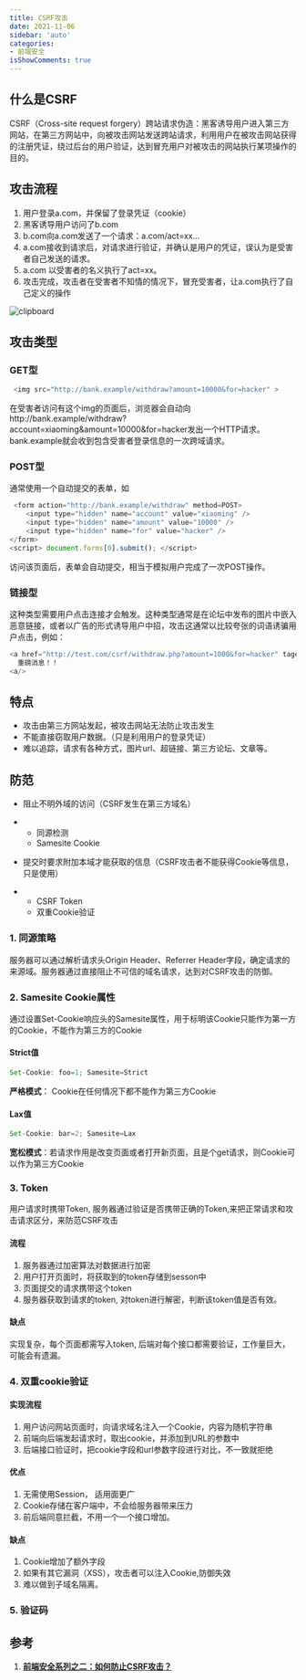 ```yaml
---
title: CSRF攻击
date: 2021-11-06
sidebar: 'auto'
categories:
- 前端安全
isShowComments: true
---
```




## 什么是CSRF

CSRF（Cross-site request forgery）跨站请求伪造：黑客诱导用户进入第三方网站，在第三方网站中，向被攻击网站发送跨站请求，利用用户在被攻击网站获得的注册凭证，绕过后台的用户验证，达到冒充用户对被攻击的网站执行某项操作的目的。

## 攻击流程

1.   用户登录a.com，并保留了登录凭证（cookie）
2.   黑客诱导用户访问了b.com
3.   b.com向a.com发送了一个请求：a.com/act=xx...
4.   a.com接收到请求后，对请求进行验证，并确认是用户的凭证，误认为是受害者自己发送的请求。
5.   a.com 以受害者的名义执行了act=xx。
6.   攻击完成，攻击者在受害者不知情的情况下，冒充受害者，让a.com执行了自己定义的操作

![clipboard](https://gitee.com/ljcdzh/my_pic/raw/master/img/202111060947818.png)



## 攻击类型

### GET型

```js
 <img src="http://bank.example/withdraw?amount=10000&for=hacker" > 
```

在受害者访问有这个img的页面后，浏览器会自动向http://bank.example/withdraw?account=xiaoming&amount=10000&for=hacker发出一个HTTP请求。bank.example就会收到包含受害者登录信息的一次跨域请求。

### POST型

通常使用一个自动提交的表单，如

```js
 <form action="http://bank.example/withdraw" method=POST>
    <input type="hidden" name="account" value="xiaoming" />
    <input type="hidden" name="amount" value="10000" />
    <input type="hidden" name="for" value="hacker" />
</form>
<script> document.forms[0].submit(); </script> 
```

访问该页面后，表单会自动提交，相当于模拟用户完成了一次POST操作。

### 链接型

这种类型需要用户点击连接才会触发。这种类型通常是在论坛中发布的图片中嵌入恶意链接，或者以广告的形式诱导用户中招，攻击这通常以比较夸张的词语诱骗用户点击，例如：

```js
<a href="http://test.com/csrf/withdraw.php?amount=1000&for=hacker" taget="_blank">
  重磅消息！！
<a/>
```

## 特点

-   攻击由第三方网站发起，被攻击网站无法防止攻击发生
-   不能直接窃取用户数据。（只是利用用户的登录凭证）
-   难以追踪，请求有各种方式，图片url、超链接、第三方论坛、文章等。

## 防范

-   阻止不明外域的访问（CSRF发生在第三方域名）

-   -   同源检测
    -   Samesite Cookie

-   提交时要求附加本域才能获取的信息（CSRF攻击者不能获得Cookie等信息，只是使用）

-   -   CSRF Token
    -   双重Cookie验证

### 1. 同源策略

服务器可以通过解析请求头Origin Header、Referrer Header字段，确定请求的来源域。服务器通过直接阻止不可信的域名请求，达到对CSRF攻击的防御。

### 2. Samesite Cookie属性

通过设置Set-Cookie响应头的Samesite属性，用于标明该Cookie只能作为第一方的Cookie，不能作为第三方的Cookie

####  Strict值

```js
Set-Cookie: foo=1; Samesite=Strict
```

**严格模式**： Cookie在任何情况下都不能作为第三方Cookie

####  Lax值

```js
Set-Cookie: bar=2; Samesite=Lax
```

**宽松模式**：若请求作用是改变页面或者打开新页面，且是个get请求，则Cookie可以作为第三方Cookie

### 3. Token

用户请求时携带Token, 服务器通过验证是否携带正确的Token,来把正常请求和攻击请求区分，来防范CSRF攻击

#### 流程

1.   服务器通过加密算法对数据进行加密
2.   用户打开页面时，将获取到的token存储到sesson中
3.   页面提交的请求携带这个token
4.   服务器获取到请求的token, 对token进行解密，判断该token值是否有效。



#### 缺点

实现复杂，每个页面都需写入token, 后端对每个接口都需要验证，工作量巨大，可能会有遗漏。

### 4. 双重cookie验证

#### 实现流程

1.   用户访问网站页面时，向请求域名注入一个Cookie，内容为随机字符串
2.   前端向后端发起请求时，取出cookie，并添加到URL的参数中
3.   后端接口验证时，把cookie字段和url参数字段进行对比，不一致就拒绝

#### 优点

1.   无需使用Session， 适用面更广
2.   Cookie存储在客户端中，不会给服务器带来压力
3.   前后端同意拦截，不用一个一个接口增加。

#### 缺点

1.   Cookie增加了额外字段
2.   如果有其它漏洞（XSS），攻击者可以注入Cookie,防御失效
3.   难以做到子域名隔离。 



### 5. 验证码

## 参考

1.   [**前端安全系列之二：如何防止CSRF攻击？**](https://juejin.cn/post/6844903689702866952#heading-35)


